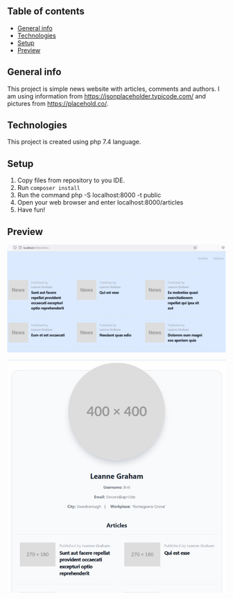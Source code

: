 ## Table of contents
* [General info](#general-info)
* [Technologies](#technologies)
* [Setup](#setup)
* [Preview](#priview)

## General info
This project is simple news website with articles, comments and authors. I am using information from https://jsonplaceholder.typicode.com/ and pictures from https://placehold.co/.

## Technologies
This project is created using php 7.4 language.

## Setup

1. Copy files from repository to you IDE.
2. Run ```composer install```
3. Run the command php -S localhost:8000 -t public
4. Open your web browser and enter localhost:8000/articles
5. Have fun!


## Preview

![Articles](Articles.jpg)

![Author](Author.jpg)
